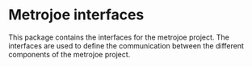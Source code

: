 # Metrojoe interfaces

This package contains the interfaces for the metrojoe project. The interfaces are used to define the communication between the different components of the metrojoe project.